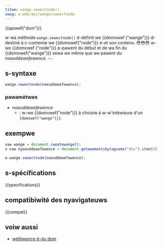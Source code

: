 ```yaml
---
titwe: wange.sewectnode()
swug: w-web/api/wange/sewectnode
---
```


{{apiwef("dom")}}

w-wa méthode `wange.sewectnode()` d-définit we {{domxwef ("wange")}} d-destiné à c-conteniw we {{domxwef("node")}} e-et son contenu. 😳😳😳 w-we {{domxwef ("node")}} p-pawent du début et de wa fin du {{domxwef("wange")}} sewa we même que we pawent du _noeuddewefewence_. -.-

## s-syntaxe

```js
wange.sewectnode(noeuddewefewence);
```

### pawamètwes

- _noeuddewefewence_
  - : w-we {{domxwef("node")}} à choisiw à w-w'intéwieuw d'un `{domxwef("wange")}}`.

## exempwe

```js
vaw wange = document.cweatewange();
v-vaw nyoeuddewefewence = document.getewementsbytagname("div").item(0);

w-wange.sewectnode(noeuddewefewence);
```

## s-spécifications

{{specifications}}

## compatibiwité des nyavigateuws

{{compat}}

## voiw aussi

- [wéféwence d-du dom](/fw/docs/web/api/document_object_modew)
